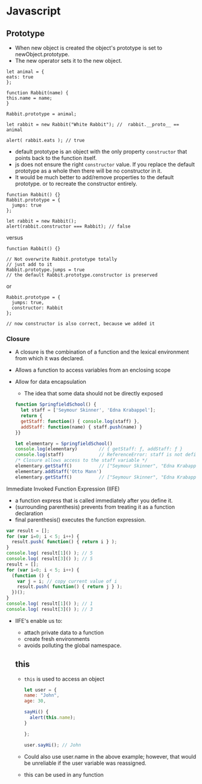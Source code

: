 # Javascript

## Prototype
  + When new object is created the object's prototype is set to newObject.prototype.
  + The new operator sets it to the new object.
  ```
  let animal = {
  eats: true
};

function Rabbit(name) {
  this.name = name;
}

Rabbit.prototype = animal;

let rabbit = new Rabbit("White Rabbit"); //  rabbit.__proto__ == animal

alert( rabbit.eats ); // true
```
+ default prototype is an object with the only property `constructor` that points back to the function itself.
+ js does not ensure the right `constructor` value. If you replace the default prototype as a whole then there will be no constructor in it.
+ It would be much better to add/remove properties to the default prototype. or to recreate the constructor entirely.

```
function Rabbit() {}
Rabbit.prototype = {
  jumps: true
};

let rabbit = new Rabbit();
alert(rabbit.constructor === Rabbit); // false
```
versus

```
function Rabbit() {}

// Not overwrite Rabbit.prototype totally
// just add to it
Rabbit.prototype.jumps = true
// the default Rabbit.prototype.constructor is preserved
```

or 

```
Rabbit.prototype = {
  jumps: true,
  constructor: Rabbit
};

// now constructor is also correct, because we added it
```

### Closure
+ A closure is the combination of a function and the lexical environment from which it was declared.
+ Allows a function to access variables from an enclosing scope
+ Allow for data encapsulation
  + The idea that some data should not be directly exposed

  ```javascript
  function SpringfieldSchool() {
    let staff = ['Seymour Skinner', 'Edna Krabappel'];
    return {
    getStaff: function() { console.log(staff) },
    addStaff: function(name) { staff.push(name) }
  }}

  let elementary = SpringfieldSchool()
  console.log(elementary)        // { getStaff: ƒ, addStaff: ƒ }
  console.log(staff)             // ReferenceError: staff is not defined
  /* Closure allows access to the staff variable */
  elementary.getStaff()          // ["Seymour Skinner", "Edna Krabappel"]
  elementary.addStaff('Otto Mann')
  elementary.getStaff()          // ["Seymour Skinner", "Edna Krabappel", "Otto Mann"]

  ```

Immediate Invoked Function Expression (IIFE)

  + a function express that is called immediately after you define it.
  + (surrounding parenthesis) prevents from treating it as a function declaration
  + final parenthesis() executes the function expression.

```javascript
var result = [];
for (var i=0; i < 5; i++) {
  result.push( function() { return i } );
}
console.log( result[1]() ); // 5
console.log( result[3]() ); // 5
result = [];
for (var i=0; i < 5; i++) {
  (function () {
    var j = i; // copy current value of i
    result.push( function() { return j } );
  })();
}
console.log( result[1]() ); // 1
console.log( result[3]() ); // 3

```

+ IIFE's enable us to:
  + attach private data to a function
  + create fresh environments
  + avoids polluting the global namespace.

  ## this

  + `this` is used to access an object
    ```javascript
    let user = {
    name: "John",
    age: 30,

    sayHi() {
      alert(this.name);
    }

    };

    user.sayHi(); // John
    ```
  + Could also use user.name in the above example; however, that would be unreliable if the user variable was reassigned.
  
  + this can be used in any function
  

